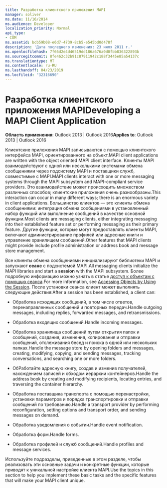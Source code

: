 ```yaml
---
title: Разработка клиентского приложения MAPI
manager: soliver
ms.date: 11/16/2014
ms.audience: Developer
localization_priority: Normal
api_type:
- COM
ms.assetid: bcb59b08-e6d7-4739-8cb5-e545bd0d478f
description: 'Дата последнего изменения: 23 июля 2011 г.'
ms.openlocfilehash: 7f66d2e4d46519dd186a676a0d0fbb836322893b
ms.sourcegitcommit: 8fe462c32b91c87911942c188f3445e85a54137c
ms.translationtype: MT
ms.contentlocale: ru-RU
ms.lasthandoff: 04/23/2019
ms.locfileid: "32316690"
---
```

# <a name="developing-a-mapi-client-application"></a><span data-ttu-id="d3726-103">Разработка клиентского приложения MAPI</span><span class="sxs-lookup"><span data-stu-id="d3726-103">Developing a MAPI Client Application</span></span>

  
  
<span data-ttu-id="d3726-104">**Область применения**: Outlook 2013 | Outlook 2016</span><span class="sxs-lookup"><span data-stu-id="d3726-104">**Applies to**: Outlook 2013 | Outlook 2016</span></span> 
  
<span data-ttu-id="d3726-105">Клиентские приложения MAPI записываются с помощью клиентского интерфейса MAPI, ориентированного на объект.</span><span class="sxs-lookup"><span data-stu-id="d3726-105">MAPI client applications are written with the object oriented MAPI client interface.</span></span> <span data-ttu-id="d3726-106">Клиенты MAPI взаимодействуют с одной или несколькими системами обмена сообщениями через подсистему MAPI и поставщики служб, совместимые с MAPI.</span><span class="sxs-lookup"><span data-stu-id="d3726-106">MAPI clients interact with one or more messaging systems through the MAPI subsystem and MAPI-compliant service providers.</span></span> <span data-ttu-id="d3726-107">Это взаимодействие может происходить множеством различных способов; клиентские приложения очень разнообразны.</span><span class="sxs-lookup"><span data-stu-id="d3726-107">This interaction can occur in many different ways; there is an enormous variety in client applications.</span></span> <span data-ttu-id="d3726-108">Большинство клиентов — это клиенты обмена сообщениями: интеграция обмена сообщениями в установленный набор функций или выполнение сообщений в качестве основной функции.</span><span class="sxs-lookup"><span data-stu-id="d3726-108">Most clients are messaging clients, either integrating messaging into their established feature set or performing messaging as their primary feature.</span></span> <span data-ttu-id="d3726-109">Другие функции, которые могут предоставлять клиенты MAPI, включают администрирование профилей или адресные книги и управление хранилищем сообщений.</span><span class="sxs-lookup"><span data-stu-id="d3726-109">Other features that MAPI clients might provide include profile administration or address book and message store management.</span></span>
  
<span data-ttu-id="d3726-110">Все клиенты обмена сообщениями инициализируют библиотеки MAPI и запускают **сеанс** с подсистемой MAPI.</span><span class="sxs-lookup"><span data-stu-id="d3726-110">All messaging clients initialize the MAPI libraries and start a **session** with the MAPI subsystem.</span></span> <span data-ttu-id="d3726-111">Более подробную информацию можно узнать в статье [доступ к объектам с помощью сеанса](accessing-objects-by-using-the-session.md).</span><span class="sxs-lookup"><span data-stu-id="d3726-111">For more information, see [Accessing Objects by Using the Session](accessing-objects-by-using-the-session.md).</span></span> <span data-ttu-id="d3726-112">После установки сеанса клиент может выполнять следующие действия:</span><span class="sxs-lookup"><span data-stu-id="d3726-112">After a session has been established, a client can:</span></span>
  
- <span data-ttu-id="d3726-113">Обработка исходящих сообщений, в том числе ответов, перенаправленных сообщений и повторных передач.</span><span class="sxs-lookup"><span data-stu-id="d3726-113">Handle outgoing messages, including replies, forwarded messages, and retransmissions.</span></span>
    
- <span data-ttu-id="d3726-114">Обработка входящих сообщений.</span><span class="sxs-lookup"><span data-stu-id="d3726-114">Handle incoming messages.</span></span>
    
- <span data-ttu-id="d3726-115">Обработка хранилища сообщений путем открытия папок и сообщений, создания, изменения, копирования и отправки сообщений, отслеживания бесед и поиска в одной или нескольких папках.</span><span class="sxs-lookup"><span data-stu-id="d3726-115">Handle the message store by opening folders and messages, creating, modifying, copying, and sending messages, tracking conversations, and searching one or more folders.</span></span>
    
- <span data-ttu-id="d3726-116">ОбРаботайте адресную книгу, создав и изменив получателей, нахождением записей и обходом иерархии контейнеров.</span><span class="sxs-lookup"><span data-stu-id="d3726-116">Handle the address book by creating and modifying recipients, locating entries, and traversing the container hierarchy.</span></span>
    
- <span data-ttu-id="d3726-117">Обработка поставщика транспорта с помощью перенастройки, установки параметров и порядка транспортировки и отправки сообщений по требованию.</span><span class="sxs-lookup"><span data-stu-id="d3726-117">Handle a transport provider by performing reconfiguration, setting options and transport order, and sending messages on demand.</span></span>
    
- <span data-ttu-id="d3726-118">Обработка уведомления о событии.</span><span class="sxs-lookup"><span data-stu-id="d3726-118">Handle event notification.</span></span>
    
- <span data-ttu-id="d3726-119">Обработка форм.</span><span class="sxs-lookup"><span data-stu-id="d3726-119">Handle forms.</span></span>
    
- <span data-ttu-id="d3726-120">Обработка профилей и служб сообщений.</span><span class="sxs-lookup"><span data-stu-id="d3726-120">Handle profiles and message services.</span></span>
    
<span data-ttu-id="d3726-121">Используйте подразделы, приведенные в этом разделе, чтобы реализовать эти основные задачи и конкретные функции, которые приводят к уникальной настройке клиента MAPI.</span><span class="sxs-lookup"><span data-stu-id="d3726-121">Use the topics in this section to help you implement these basic tasks and the specific features that will make your MAPI client unique.</span></span>
  

